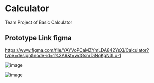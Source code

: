 # Calculator
Team Project of Basic Calculator

## Prototype Link figma
https://www.figma.com/file/YAYVoPCaMZYmLDA842YsXj/Calculator?type=design&node-id=1%3A9&t=wdGsnrDiNqKgN3Lo-1

![image](https://github.com/BennyAbhishikth/Calculator/assets/104818358/8370fefd-ae12-48ba-baa8-cc023dc966b1)


![image](https://github.com/BennyAbhishikth/Calculator/assets/104818358/9447aaff-c755-462f-a134-9b65abc410c8)

